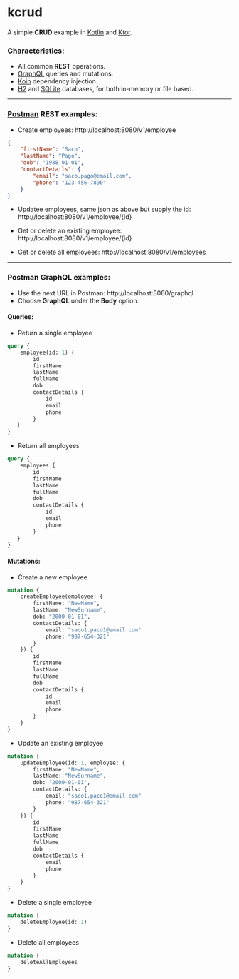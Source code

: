 # kcrud
A simple **CRUD** example in [Kotlin](https://kotlinlang.org/) and [Ktor](https://ktor.io/).

### Characteristics:
* All common **REST** operations.
* [GraphQL](https://graphql.org/) queries and mutations.
* [Koin](https://insert-koin.io/) dependency injection.
* [H2](https://github.com/h2database/h2database) and [SQLite](https://github.com/sqlite/sqlite) databases, for both in-memory or file based.

---

### [Postman](https://www.postman.com/) **REST** examples:

* Create employees: http://localhost:8080/v1/employee

```json
{
    "firstName": "Saco",
    "lastName": "Pago",
    "dob": "1988-01-01",
    "contactDetails": {
        "email": "saco.pago@email.com",
        "phone": "123-456-7890"
    }
}
```

* Updatee employees, same json as above but supply the id: http://localhost:8080/v1/employee/{id}
  
* Get or delete an existing employee: http://localhost:8080/v1/employee/{id}

* Get or delete all employees: http://localhost:8080/v1/employees

---

### Postman **GraphQL** examples:
* Use the next URL in Postman: http://localhost:8080/graphql
* Choose **GraphQL** under the **Body** option. 

#### Queries:

*  Return a single employee
```graphql
query {
    employee(id: 1) {
        id
        firstName
        lastName
        fullName
        dob 
        contactDetails {
            id
            email
            phone
        }
   }
}
```

* Return all employees
```graphql
query {
    employees {
        id
        firstName
        lastName
        fullName
        dob
        contactDetails {
            id
            email
            phone
        }
   }
}
```
#### Mutations:

* Create a new employee
```graphql
mutation {
    createEmployee(employee: {
        firstName: "NewName",
        lastName: "NewSurname",
        dob: "2000-01-01",
        contactDetails: {
            email: "saco1.paco1@email.com"
            phone: "987-654-321"
        }
    }) {
        id
        firstName
        lastName
        fullName
        dob
        contactDetails {
            id
            email
            phone
        }
    }
}
```

* Update an existing employee
```graphql
mutation {
    updateEmployee(id: 1, employee: {
        firstName: "NewName",
        lastName: "NewSurname",
        dob: "2000-01-01",
        contactDetails: {
            email: "saco1.paco1@email.com"
            phone: "987-654-321"
        }
    }) {
        id
        firstName
        lastName
        fullName
        dob
        contactDetails {
            email
            phone
        }
    }
}
```

* Delete a single employee
```graphql
mutation {
    deleteEmployee(id: 1)
}
```

* Delete all employees
```graphql
mutation {
    deleteAllEmployees
}
```
